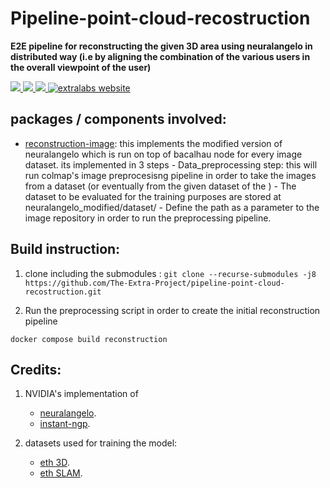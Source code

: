 # Pipeline-point-cloud-recostruction

**E2E pipeline for reconstructing the given 3D area using neuralangelo in distributed way (i.e by aligning the combination of the various users in the overall viewpoint of the user)** 
<p align="left">
    <a href="https://github.com/https://github.com/The-Extra-Project/pipeline-point-cloud-recostruction.git/LICENSE.md" alt="License">
        <img src="https://img.shields.io/badge/license-MIT-green" />
    </a>
    <a href="https://github.com/The-Extra-Project/pipeline-point-cloud-recostruction/releases/" alt="Release">
        <img src="https://img.shields.io/github/v/release/The-Extra-Project/pipeline-point-cloud-recostruction?display_name=tag" />
    </a>
    <a href="https://github.com/The-Extra-Project/pipeline-point-cloud-recostruction/actions/workflows/build.yml" alt="Tests">
        <img src="https://github.com/The-Extra-Project/pipeline-point-cloud-recostruction/actions/workflows/build.yml/badge.svg" />
    </a>
    <a href="https://extralabs.xyz/">
        <img alt="extralabs website" src="https://img.shields.io/badge/website-extralabs.xyz-green">
    </a>
</p>

## packages / components involved: 
- [reconstruction-image](./packages/reconstruction-image/):
    this implements the modified version of neuralangelo which is run on top of bacalhau node for every image dataset. its implemented in 3 steps 
        - Data_preprocessing step: this will run colmap's image preprocesisng pipeline in order to take the images from a dataset (or eventually from the given dataset of the ) 
            - The dataset to be evaluated for the training purposes are stored at neuralangelo_modified/dataset/
            - Define the path as a parameter to the image repository in order to run the preprocessing pipeline.


## Build instruction: 


1. clone including the submodules : `git clone --recurse-submodules -j8 https://github.com/The-Extra-Project/pipeline-point-cloud-recostruction.git`


2. Run the  preprocessing script in order to create the initial reconstruction pipeline 
```
docker compose build reconstruction
```

## Credits:
1. NVIDIA's implementation of 
    - [neuralangelo](https://github.com/NVlabs/neuralangelo).
    - [instant-ngp]().

2. datasets used for training the model:
    - [eth 3D]().
    - [eth SLAM]().
